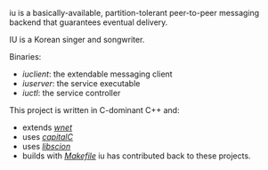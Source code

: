 iu is a basically-available, partition-tolerant peer-to-peer messaging backend
that guarantees eventual delivery.

IU is a Korean singer and songwriter.

Binaries:
- *iuclient*: the extendable messaging client
- *iuserver*: the service executable
- *iuctl*: the service controller

This project is written in C-dominant C++ and:
- extends [*wnet*](https://github.com/wjmelements/wnet)
- uses [*capitalC*](https://github.com/wjmelements/capitalC)
- uses [*libscion*](https://bitbucket.org/wjmelements/libscion)
- builds with [*Makefile*](https://github.com/wjmelements/Makefile)
iu has contributed back to these projects.
